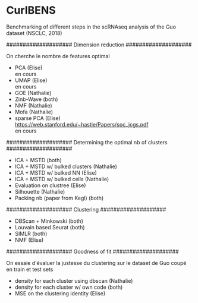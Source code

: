 # CurIBENS

Benchmarking of different steps in the scRNAseq analysis of the Guo dataset (NSCLC, 2018)

####################
Dimension reduction
####################

On cherche le nombre de features optimal
- PCA (Elise)     
en cours
- UMAP (Elise)      
en cours
- GOE (Nathalie)
- Zinb-Wave (both)
- NMF (Nathalie)
- Mofa (Nathalie)
- sparse PCA (Elise)
https://web.stanford.edu/~hastie/Papers/spc_jcgs.pdf          
en cours

####################
Determining the optimal nb of clusters
####################

- ICA + MSTD (both)
- ICA + MSTD w/ bulked clusters (Nathalie)
- ICA + MSTD w/ bulked NN (Elise)
- ICA + MSTD w/ bulked cells (Nathalie)
- Evaluation on clustree (Elise)
- Silhouette (Nathalie)
- Packing nb (paper from Kegl) (both)

####################
Clustering
####################

- DBScan + Minkowski (both)
- Louvain based Seurat (both)
- SIMLR (both)
- NMF (Elise)

####################
Goodness of fit
####################

On essaie d'évaluer la justesse du clustering sur le dataset de Guo coupé en train et test sets
- density for each cluster using dbscan (Nathalie)
- density for each cluster w/ own code (both)
- MSE on the clustering identity (Elise)
